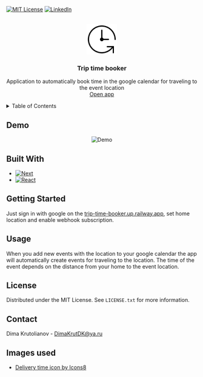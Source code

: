 [![MIT License][license-shield]][license-url]
[![LinkedIn][linkedin-shield]][linkedin-url]

<br />
<div align="center">
  <a href="https://trip-time-booker.up.railway.app">
    <img src="assets/logo.png" alt="Logo" width="80" height="80">
  </a>

<h3 align="center">Trip time booker</h3>

  <p align="center">
    Application to automatically book time in the google calendar for traveling to the event location
    <br />
    <a href="https://trip-time-booker.up.railway.app">Open app</a>
  </p>
</div>

<details>
  <summary>Table of Contents</summary>
  <ol>
    <li><a href="#demo">Demo</a></li>
    <li><a href="#built-with">Built With</a></li>
    <li><a href="#usage">Usage</a></li>
    <li><a href="#license">License</a></li>
    <li><a href="#contact">Contact</a></li>
    <li><a href="#acknowledgments">Images used</a></li>
  </ol>
</details>

## Demo

  <p align="center">
    <img src="assets/demo.gif" alt="Demo" width="216" height="480">
  </p>

## Built With

- [![Next][Next.js]][Next-url]
- [![React][React.js]][React-url]

## Getting Started

Just sign in with google on the [trip-time-booker.up.railway.app](https://trip-time-booker.up.railway.app), set home location and enable webhook subscription.

## Usage

When you add new events with the location to your google calendar the app will automatically create events for traveling to the location. The time of the event depends on the distance from your home to the event location.

## License

Distributed under the MIT License. See `LICENSE.txt` for more information.

## Contact

Dima Krutolianov - DimaKrutDK@ya.ru

## Images used

- [Delivery time icon by Icons8](https://icons8.com/icons/set/delivery-time)

<!-- MARKDOWN LINKS & IMAGES -->
<!-- https://www.markdownguide.org/basic-syntax/#reference-style-links -->

[license-shield]: https://img.shields.io/github/license/dimadk24/trip-time-booker.svg?style=for-the-badge
[license-url]: https://github.com/dimadk24/trip-time-booker/blob/main/LICENSE.txt
[linkedin-shield]: https://img.shields.io/badge/-LinkedIn-black.svg?style=for-the-badge&logo=linkedin&colorB=555
[linkedin-url]: https://linkedin.com/in/dimadk24
[Next.js]: https://img.shields.io/badge/next.js-000000?style=for-the-badge&logo=nextdotjs&logoColor=white
[Next-url]: https://nextjs.org/
[React.js]: https://img.shields.io/badge/React-20232A?style=for-the-badge&logo=react&logoColor=61DAFB
[React-url]: https://reactjs.org/
